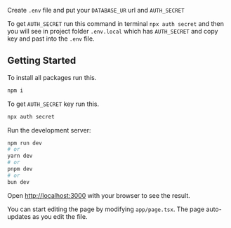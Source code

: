 Create `.env` file and put your `DATABASE_UR` url and `AUTH_SECRET`

To get `AUTH_SECRET` run this command in terminal `npx auth secret` and then you will see in project folder `.env.local` which has `AUTH_SECRET` and copy key and past into the `.env` file.

## Getting Started

To install all packages run this.
```bash
npm i
```

To get `AUTH_SECRET` key run this.
```bash
npx auth secret
```

Run the development server:

```bash
npm run dev
# or
yarn dev
# or
pnpm dev
# or
bun dev
```

Open [http://localhost:3000](http://localhost:3000) with your browser to see the result.

You can start editing the page by modifying `app/page.tsx`. The page auto-updates as you edit the file.

